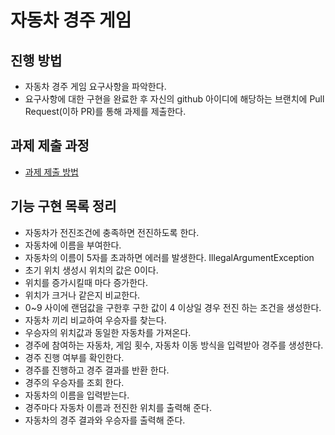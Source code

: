 # 자동차 경주 게임
## 진행 방법
* 자동차 경주 게임 요구사항을 파악한다.
* 요구사항에 대한 구현을 완료한 후 자신의 github 아이디에 해당하는 브랜치에 Pull Request(이하 PR)를 통해 과제를 제출한다.

## 과제 제출 과정
* [과제 제출 방법](https://github.com/next-step/nextstep-docs/tree/master/precourse)

## 기능 구현 목록 정리
* 자동차가 전진조건에 충족하면 전진하도록 한다.
* 자동차에 이름을 부여한다.
* 자동차의 이름이 5자를 초과하면 에러를 발생한다. IllegalArgumentException
* 초기 위치 생성시 위치의 값은 0이다.
* 위치를 증가시킬때 마다 증가한다.
* 위치가 크거나 같은지 비교한다.
* 0~9 사이에 랜덤값을 구한후 구한 값이 4 이상일 경우 전진 하는 조건을 생성한다.
* 자동차 끼리 비교하여 우승자를 찾는다.
* 우승자의 위치값과 동일한 자동차를 가져온다.
* 경주에 참여하는 자동차, 게임 횟수, 자동차 이동 방식을 입력받아 경주를 생성한다.
* 경주 진행 여부를 확인한다.
* 경주를 진행하고 경주 결과를 반환 한다.
* 경주의 우승자를 조회 한다.
* 자동차의 이름을 입력받는다.
* 경주마다 자동차 이름과 전진한 위치를 출력해 준다.
* 자동차의 경주 결과와 우승자를 출력해 준다.